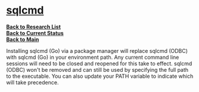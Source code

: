 # **[sqlcmd](https://learn.microsoft.com/en-us/sql/tools/sqlcmd/sqlcmd-utility?view=sql-server-ver16&tabs=go%2Clinux&pivots=cs1-bash)**

**[Back to Research List](../../../research_list.md)**\
**[Back to Current Status](../../../../development/status/weekly/current_status.md)**\
**[Back to Main](../../../../README.md)**

Installing sqlcmd (Go) via a package manager will replace sqlcmd (ODBC) with sqlcmd (Go) in your environment path. Any current command line sessions will need to be closed and reopened for this take to effect. sqlcmd (ODBC) won't be removed and can still be used by specifying the full path to the executable. You can also update your PATH variable to indicate which will take precedence.
